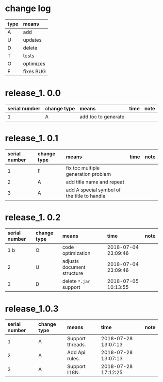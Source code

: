 # change log

| type | means |
|:----|:----|
| A | add |
| U | updates |
| D | delete |
| T | tests |
| O | optimizes |
| F | fixes BUG |

# release_1. 0.0

| serial number | change type | means | time | note |
|:----|:----|:----|:----|:----|
| 1 | A | add toc to generate | | |

# release_1. 0.1

| serial number | change type | means | time | note |
|:----|:----|:----|:----|:----|
| 1 | F | fix toc multiple generation problem | | |
| 2 | A | add title name and repeat | | |
| 3 | A | add A special symbol of the title to handle | | |

# release_1. 0.2

| serial number | change type | means | time | note |
|:----|:----|:----|:----|:----|
| 1 b| O | code optimization | 2018-07-04 23:09:46 | |
| 2 | U | adjusts document structure | 2018-07-04 23:09:46 | |
| 3 | D | delete `*.jar` support | 2018-07-05 10:13:55 | |

# release_1.0.3

| serial number | change type | means | time | note |
|:---|:---|:---|:---|:--|
| 1 | A | Support threads. | 2018-07-28 13:07:13 |
| 2 | A | Add Api rules. | 2018-07-28 13:07:13 |
| 3 | A | Support I18N. | 2018-07-28 17:12:25 |

